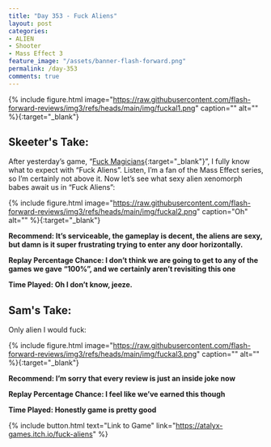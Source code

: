 ```yaml
---
title: "Day 353 - Fuck Aliens"
layout: post
categories:
- ALIEN
- Shooter
- Mass Effect 3
feature_image: "/assets/banner-flash-forward.png"
permalink: /day-353
comments: true
---
```


{% include figure.html image="https://raw.githubusercontent.com/flash-forward-reviews/img3/refs/heads/main/img/fuckal1.png" caption="" alt="" %}{:target="_blank"}

## Skeeter's Take:

After yesterday’s game, “[Fuck Magicians](https://flash-forward-reviews.github.io/day-352){:target="_blank"}”, I fully know what to expect with “Fuck Aliens”. Listen, I’m a fan of the Mass Effect series, so I’m certainly not above it. Now let’s see what sexy alien xenomorph babes await us in “Fuck Aliens”: 

{% include figure.html image="https://raw.githubusercontent.com/flash-forward-reviews/img3/refs/heads/main/img/fuckal2.png" caption="Oh" alt="" %}{:target="_blank"}

**Recommend: It’s serviceable, the gameplay is decent, the aliens are sexy, but damn is it super frustrating trying to enter any door horizontally.**

**Replay Percentage Chance: I don’t think we are going to get to any of the games we gave “100%”, and we certainly aren’t revisiting this one**

**Time Played: Oh I don’t know, jeeze.**

## Sam's Take:

Only alien I would fuck:

{% include figure.html image="https://raw.githubusercontent.com/flash-forward-reviews/img3/refs/heads/main/img/fuckal3.png" caption="" alt="" %}{:target="_blank"}

**Recommend: I’m sorry that every review is just an inside joke now**

**Replay Percentage Chance: I feel like we’ve earned this though**

**Time Played: Honestly game is pretty good**

{% include button.html text="Link to Game" link="https://atalyx-games.itch.io/fuck-aliens" %}
